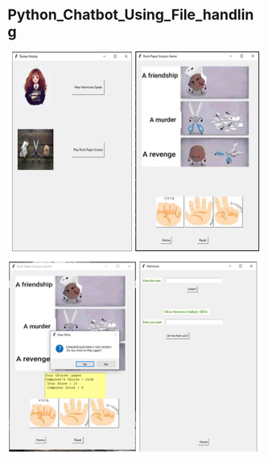 # Python_Chatbot_Using_File_handling
![alt text](https://github.com/omrawal/Images/blob/master/Chatbot_FH_IM1.png?raw=true)
![alt text](https://github.com/omrawal/Images/blob/master/Chatbot_FH_IM2.png?raw=true)
